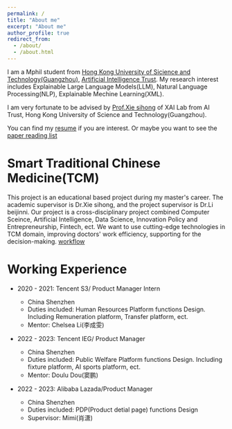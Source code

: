 ```yaml
---
permalink: /
title: "About me"
excerpt: "About me"
author_profile: true
redirect_from: 
  - /about/
  - /about.html
---
```


I am a Mphil student from [Hong Kong University of Sicience and Technology(Guangzhou)](https://www.hkust-gz.edu.cn/zh/?variant=zh-hk/), [Artificial Intelligence Trust](https://www.hkust-gz.edu.cn/zh/academics/hubs-and-thrust-areas/information-hub/artificial-intelligence/). My research interest includes Explainable Large Language Models(LLM), Natural Language Processing(NLP), Explainable Mechine Learning(XML).

I am very fortunate to be advised by [Prof.Xie sihong](https://facultyprofiles.hkust-gz.edu.cn/faculty-personal-page/XIE-Sihong/sihongxie) of XAI Lab from AI Trust, Hong Kong University of Science and Technology(Guangzhou).

You can find my [resume]() if you are interest. Or maybe you want to see the [paper reading list](https://tmzkx67um7.feishu.cn/wiki/TuS9wo9cniNNrnkwyDbcuLIqnxb?fromScene=spaceOverview)


Smart Traditional Chinese Medicine(TCM) 
======
This project is an educational based project during my master's career. The academic supervisor is Dr.Xie sihong, and the project supervisor is Dr.Li beijinni.
Our project is a cross-disciplinary project combined Computer Sceince, Artificial Intelligence, Data Science, Innovation Policy and Entrepreneurship, Fintech, ect. We want to use cutting-edge technologies in TCM domain, improving doctors' work efficiency, supporting for the decision-making.
[workflow](/images/Flow.png)

Working Experience 
======
* 2020 - 2021: Tencent S3/ Product Manager Intern
  * China Shenzhen
  * Duties included: Human Resources Platform functions Design. Including Remuneration platform, Transfer platform, ect.
  * Mentor: Chelsea Li(李成雯)
  
* 2022 - 2023: Tencent IEG/ Product Manager
  * China Shenzhen
  * Duties included: Public Welfare Platform functions Design. Including fixture platform, AI sports platform, ect.
  * Mentor: Doulu Dou(窦鹏)

* 2022 - 2023: Alibaba Lazada/Product Manager
  * China Shenzhen
  * Duties included: PDP(Product detial page) functions Design
  * Supervisor: Mimi(肖潇)
